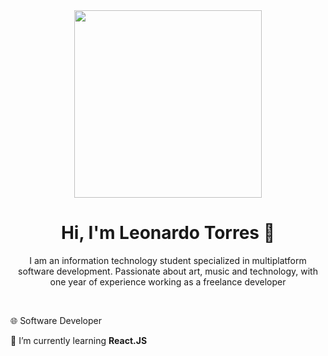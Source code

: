 <div id="first-section" align="center">
  <img src="https://media.giphy.com/media/JqmupuTVZYaQX5s094/giphy.gif?cid=ecf05e47s9ftjs94mofz2wzwgk63milt15goje5soscuhots&ep=v1_gifs_search&rid=giphy.gif&ct=g" width="300">
  <h1>Hi, I'm Leonardo Torres 👋</h1>
  <p>
    I am an information technology student specialized in multiplatform software development. Passionate about art, music and technology,     with one year of experience working as a freelance developer   
  </p>
</div>
<br>
<p>🌐 Software Developer</p>

🌱 I’m currently learning <b>React.JS</b>



<!--
**Le0d3v/Le0d3v** is a ✨ _special_ ✨ repository because its `README.md` (this file) appears on your GitHub profile.

Here are some ideas to get you started:

- 🔭 I’m currently working on ...
- 👯 I’m looking to collaborate on ...
- 🤔 I’m looking for help with ...
- 💬 Ask me about ...
- 📫 How to reach me: ...
- 😄 Pronouns: ...
- ⚡ Fun fact: ...
-->
